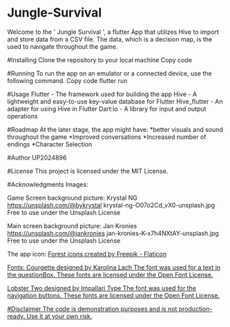 # Jungle-Survival
Welcome to the ' Jungle Survival ', a flutter App that utilizes Hive to import and store data from a CSV file. The data, which is a decision map, is the used to navigate throughout the game.

#Installing
Clone the repository to your local machine
Copy code

#Running
To run the app on an emulator or a connected device, use the following command.
Copy code
flutter run

#Usage
Flutter - The framework used for building the app
Hive - A lightweight and easy-to-use key-value database for Flutter
Hive_flutter - An adapter for using Hive in Flutter
Dart:io - A library for input and output operations

#Roadmap
At the later stage, the app might have: 
*better visuals and sound throughout the game
*Improved conversations
*Increased number of endings
*Character Selection

#Author
UP2024896

#License
This project is licensed under the MIT License.

#Acknowledgments
Images:

Game Screen background picture:
Krystal NG
https://unsplash.com/@bykrystal
krystal-ng-O07o2Cd_vX0-unsplash.jpg
Free to use under the Unsplash License

Main screen background picture:
Jan Kronies
https://unsplash.com/@jankronies
jan-kronies-K-x7h4NXtAY-unsplash.jpg
Free to use under the Unsplash License

The app icon:
<a href="https://www.flaticon.com/free-icons/forest" title="forest icons">
Forest icons created by Freepik - Flaticon

Fonts:
Courgette designed by Karolina Lach
The font was used for a text in the questionBox.
These fonts are licensed under the Open Font License.

Lobster Two designed by Impallari Type
The font was used for the navigation buttons.
These fonts are licensed under the Open Font License.

#Disclaimer
The code is demonstration purposes and is not production-ready. Use it at your own risk.
